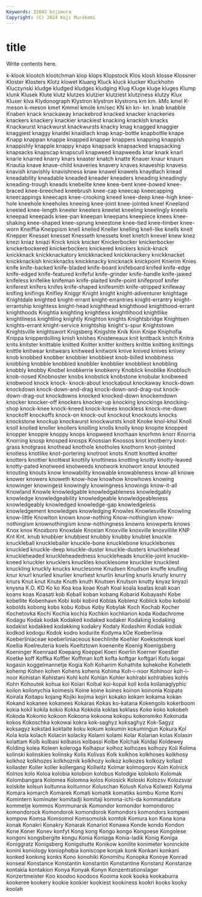 ```yaml
---
Keywords: 32042 kojimura
Copyright: (C) 2024 Koji Murakami
---
```


# title

Write contents here.



k-klook
klootch klootchman klop klops Klopstock Klos klosh klosse Klossner Kloster
Klosters Klotz klowet Kluang Kluck kluck klucker Kluckhohn Kluczynski kludge
kludged kludges kludging Klug Kluge kluge kluges Klump klunk Klusek
Klute klutz klutzes klutzier klutziest klutziness klutzy Klux Kluxer klva
Klydonograph Klystron klystron klystrons km km. kMc kmel K-meson k-meson
kmet Kmmel kmole km/sec KN kn kn- kn. knab knabble
Knaben knack knackaway knackebrod knacked knacker knackeries knackers knackery knackier
knackiest knacking knackish knacks Knackwurst knackwurst knackwursts knacky knag knagged
knaggier knaggiest knaggy knaidel knaidlach knap knap-bottle knapbottle knape Knapp
knappan knappe knapped knapper knappers knapping knappish knappishly knapple knappy
knaps knapsack knapsacked knapsacking knapsacks knapscap knapscull knapweed knapweeds knar
knark knarl knarle knarred knarry knars knaster knatch knatte Knauer
knaur knaurs Knautia knave knave-child knaveries knavery knaves knaveship knavess
knavish knavishly knavishness knaw knawel knawels knaydlach knead kneadability kneadable
kneaded kneader kneaders kneading kneadingly kneading-trough kneads knebelite knee knee-bent
knee-bowed knee-braced knee-breeched kneebrush knee-cap kneecap kneecapping kneecappings kneecaps knee-crooking
kneed knee-deep knee-high knee-hole kneehole kneeholes kneeing knee-joint knee-jointed kneel
Kneeland kneeled knee-length kneeler kneelers kneelet kneeling kneelingly kneels kneepad
kneepads knee-pan kneepan kneepans kneepiece knees knee-shaking knee-shaped knee-sprung kneestone
knee-tied knee-timber knee-worn Kneiffia Kneippism knell knelled Kneller knelling knell-like
knells knelt Knepper Knesset knesset Knesseth knessets knet knetch knevel
knew knez knezi kniaz kniazi Knick knick knicker Knickerbocker knickerbocker
knickerbockered knickerbockers knickered knickers knick-knack knickknack knickknackatory knickknacked knickknackery knickknacket
knickknackish knickknacks knickknacky knicknack knickpoint Knierim Knies knife knife-backed knife-bladed
knife-board knifeboard knifed knife-edge knife-edged knife-featured knifeful knife-grinder knife-handle knife-jawed
knifeless knifelike knifeman knife-plaited knife-point knifeproof knifer kniferest knifers knifes
knife-shaped knifesmith knife-stripped knifeway knifing knifings Knifley Kniggr Knight knight
knight-adventurer knightage Knightdale knighted knight-errant knight-errantries knight-errantry knight-errantship knightess knight-head
knighthead knighthood knighthood-errant knighthoods Knightia knighting knightless knightlihood knightlike knightliness
knightling knightly Knighton knights Knightsbridge Knightsen knights-errant knight-service knightship knight's-spur
Knightstown Knightsville knightswort Knigsberg Knigshte Knik Knin Knipe Kniphofia Knippa
knipperdolling knish knishes Knisteneaux knit knitback knitch Knitra knits knitster
knittable knitted Knitter knitter knitters knittie knitting knittings knittle knitwear
knitwears knitweed knitwork knive knived knives knivey knob knobbed knobber
knobbier knobbiest knob-billed knobbiness knobbing knobble knobbled knobbler knobblier knobbliest
knobbling knobbly knobby Knobel knobkerrie knobkerry Knoblick knoblike Knobloch knob-nosed
Knobnoster knobs knobstick knobstone knobular knobweed knobwood knock knock- knock-about
knockabout knockaway knock-down knockdown knock-down-and-drag knock-down-and-drag-out knock-down-drag-out knockdowns knocked knocked-down
knockemdown knocker knocker-off knockers knocker-up knocking knockings knocking-shop knock-knee knock-kneed
knock-knees knockless knock-me-down knockoff knockoffs knock-on knock-out knockout knockouts knocks
knockstone knockup knockwurst knockwursts knoit Knoke knol-khol Knoll knoll knolled
knoller knollers knolling knolls knolly knop knopite knopped knopper knoppie
knoppy knops knopweed knorhaan knorhmn knorr Knorria Knorring knosp knosped
knosps Knossian Knossos knot knotberry knot-grass knotgrass knothead knothole knotholes
knothorn knot-jointed knotless knotlike knot-portering knotroot knots Knott knotted knotter
knotters knottier knottiest knottily knottiness knotting knotty knotty-leaved knotty-pated knotweed
knotweeds knotwork knotwort knout knouted knouting knouts know knowability knowable
knowableness know-all knowe knower knowers knoweth know-how knowhow knowhows knowing
knowinger knowingest knowingly knowingness knowings know-it-all Knowland Knowle knowledgable knowledgableness
knowledgably knowledge knowledgeability knowledgeable knowledgeableness knowledgeably knowledged knowledge-gap knowledgeless knowledgement
knowledges knowledging Knowles Knowlesville Knowling know-little Knowlton known know-nothing Know-nothingism
know-nothingism knownothingism know-nothingness knowns knowperts knows Knox knox Knoxboro Knoxdale
Knoxian Knoxville knoxville knoxvillite KNP Knt Knt. knub knubbier knubbiest
knubbly knubby knublet knuckle knuckleball knuckleballer knuckle-bone knucklebone knucklebones knuckled
knuckle-deep knuckle-duster knuckle-dusters knucklehead knuckleheaded knuckleheadedness knuckleheads knuckle-joint knuckle-kneed knuckler
knucklers knuckles knucklesome knucklier knuckliest knuckling knuckly knucks knuclesome Knudsen
Knudson knuffe knulling knur knurl knurled knurlier knurliest knurlin knurling
knurls knurly knurry knurs Knut knut Knute Knuth knuth Knutsen
Knutson knutty knyaz knyazi knysna K.O. KO Ko ko Koa
koa koae Koah Koal koala koalas koali koan koans koas
Koasati kob Koball koban kobang Kobarid Kobayashi Kobe kobellite Kobenhavn
Kobi kobi kobird Koblas Koblenz Koblick kobo kobold kobolds kobong
kobs kobu Kobus Koby Kobylak Koch Kochab Kocher Kochetovka Kochi
Kochia kochia Kochkin kochliarion koda Kodachrome Kodagu Kodak kodak Kodaked
kodaked kodaker Kodaking kodaking kodakist kodakked kodakking kodakry Kodaly Kodashim
Kodiak kodiak kodkod kodogu Kodok kodro kodurite Kodyma kOe Koeberlinia
Koeberliniaceae koeberliniaceous koechlinite Koehler Koeksotenok koel Koellia Koelreuteria koels Koeltztown
koenenite Koenig Koenigsberg Koeninger Koenraad Koepang Koeppel Koeri Koerlin Koerner
Koestler Koetke koff Koffka Koffler Koffman koft kofta koftgar koftgari
Kofu kogai kogasin koggelmannetje Kogia Koh Kohanim Kohathite kohekohe Koheleth
kohemp Kohen kohen Kohens kohens Kohima Koh-i-noor Kohinoor koh-i-noor Kohistan
Kohistani Kohl kohl Kohlan Kohler kohlrabi kohlrabies kohls Kohn Kohoutek
kohua koi Koiari Koibal koi-kopal koil koila koilanaglyphic koilon koilonychia
koimesis Koine koine koines koinon koinonia Koipato Koirala Koitapu kojang
Kojiki kojima kojiri kokako kokam kokama kokan Kokand kokanee kokanees
Kokaras Kokas ko-katana Kokengolo kokerboom kokia kokil kokila kokio Kokka
Kokkola koklas koklass Koko koko kokobeh Kokoda Kokomo kokoon Kokoona
kokoona kokopu kokoromiko Kokoruda kokos Kokoschka kokowai kokra kok-saghyz koksaghyz
Kok-Sagyz koksagyz kokstad koktaite koku kokum kokumin kokumingun Kokura Kol
Kola kola kolach Kolacin kolacky Kolami kolami Kolar Kolarian kolas
Kolasin kolattam Kolb kolbasi kolbasis kolbassi Kolbe Kolchak Koldaji Koldewey
Kolding kolea Koleen koleroga Kolhapur kolhoz kolhozes kolhozy Koli Kolima
kolinski kolinskies kolinsky Kolis Kolivas Kolk kolkhos kolkhoses kolkhosy kolkhoz
kolkhozes kolkhoznik kolkhozy kolkoz kolkozes kolkozy kollast kollaster Koller koller
kollergang Kollwitz Kolmar kolmogorov Koln Kolnick Kolnos kolo Koloa kolobia
kolobion kolobus Kolodgie kolokolo Kolomak Kolombangara Kolomea Kolomna kolos Kolosick
Koloski Kolozsv Kolozsvar kolskite kolsun koltunna koltunnor Koluschan Kolush Kolva
Kolwezi Kolyma Komara komarch Komarek Komati komatik komatiks kombu Kome
Komi Komintern kominuter komitadji komitaji komma-ichi-da kommandatura kommetje kommos Kommunarsk
Komondor komondor komondoroc komondorock Komondorok komondorok Komondors komondors kompeni kompow
Komsa Komsomol Komsomolsk komtok Komura kon Kona kona konak Konakri
Konakry Konarak Konariot Konawa Konde kondo Kondon Kone Koner Konev
konfyt Kong kong Kongo kongo Kongoese Kongolese kongoni kongsbergite kongu
Konia Koniaga Konia-ladik Konig Koniga Koniggratz Konigsberg Konigshutte Konikow konilite
konimeter koninckite konini koniology koniophobia koniscope konjak konk Konkani konkani
konked konking konks Kono konohiki Konomihu Konopka Konoye Konrad konseal
Konstance Konstantin konstantin Konstantine Konstanz Konstanze kontakia kontakion Konya Konyak
Konyn Konzentrationslager Konzertmeister Koo koodoo koodoos Kooima kook kooka kookaburra
kookeree kookery kookie kookier kookiest kookiness kookri kooks kooky koolah
